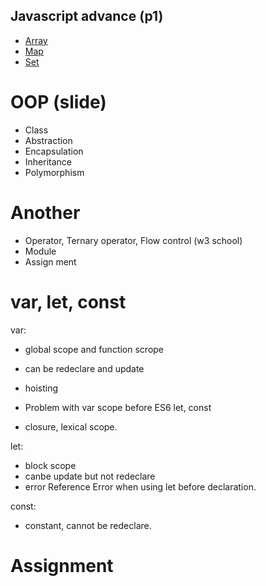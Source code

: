 ## Javascript advance (p1)

- [Array](https://www.w3schools.com/js/js_arrays.asp)
- [Map](https://www.w3schools.com/js/js_maps.asp)
- [Set](https://www.w3schools.com/js/js_sets.asp)

# OOP (slide)
- Class
- Abstraction
- Encapsulation
- Inheritance
- Polymorphism

# Another
- Operator, Ternary operator, Flow control (w3 school)
- Module 
- Assign ment
# var, let, const

var:
- global scope and function scrope
- can be redeclare and update
- hoisting
- Problem with var
scope before ES6
let, const

- closure, lexical scope.

let: 
 - block scope
 - canbe update but not redeclare
 - error Reference Error when using let before declaration.

const:
  - constant, cannot be redeclare.

# Assignment